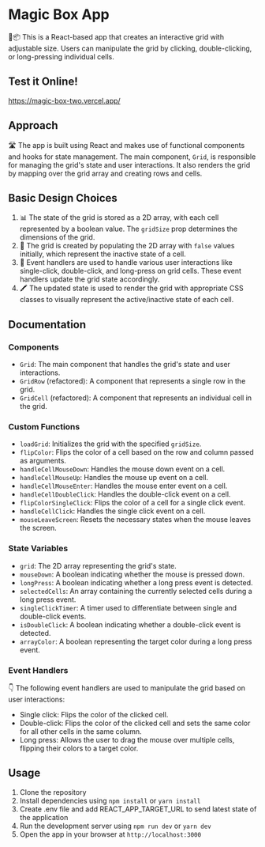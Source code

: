 # Magic Box App

🧙📦 This is a React-based app that creates an interactive grid with adjustable size. Users can manipulate the grid by clicking, double-clicking, or long-pressing individual cells.

## Test it Online! 

https://magic-box-two.vercel.app/

## Approach

🛣️ The app is built using React and makes use of functional components and hooks for state management. The main component, `Grid`, is responsible for managing the grid's state and user interactions. It also renders the grid by mapping over the grid array and creating rows and cells.

## Basic Design Choices

1. 📊 The state of the grid is stored as a 2D array, with each cell represented by a boolean value. The `gridSize` prop determines the dimensions of the grid.
2. 🌱 The grid is created by populating the 2D array with `false` values initially, which represent the inactive state of a cell.
3. 👋 Event handlers are used to handle various user interactions like single-click, double-click, and long-press on grid cells. These event handlers update the grid state accordingly.
4. 🖍️ The updated state is used to render the grid with appropriate CSS classes to visually represent the active/inactive state of each cell.

## Documentation

### Components

- `Grid`: The main component that handles the grid's state and user interactions.
- `GridRow` (refactored): A component that represents a single row in the grid.
- `GridCell` (refactored): A component that represents an individual cell in the grid.

### Custom Functions

- `loadGrid`: Initializes the grid with the specified `gridSize`.
- `flipColor`: Flips the color of a cell based on the row and column passed as arguments.
- `handleCellMouseDown`: Handles the mouse down event on a cell.
- `handleCellMouseUp`: Handles the mouse up event on a cell.
- `handleCellMouseEnter`: Handles the mouse enter event on a cell.
- `handleCellDoubleClick`: Handles the double-click event on a cell.
- `flipColorSingleClick`: Flips the color of a cell for a single click event.
- `handleCellClick`: Handles the single click event on a cell.
- `mouseLeaveScreen`: Resets the necessary states when the mouse leaves the screen.

### State Variables

- `grid`: The 2D array representing the grid's state.
- `mouseDown`: A boolean indicating whether the mouse is pressed down.
- `longPress`: A boolean indicating whether a long press event is detected.
- `selectedCells`: An array containing the currently selected cells during a long press event.
- `singleClickTimer`: A timer used to differentiate between single and double-click events.
- `isDoubleClick`: A boolean indicating whether a double-click event is detected.
- `arrayColor`: A boolean representing the target color during a long press event.

### Event Handlers

👇 The following event handlers are used to manipulate the grid based on user interactions:

- Single click: Flips the color of the clicked cell.
- Double-click: Flips the color of the clicked cell and sets the same color for all other cells in the same column.
- Long press: Allows the user to drag the mouse over multiple cells, flipping their colors to a target color.

## Usage

1. Clone the repository
2. Install dependencies using `npm install` or `yarn install`
3. Create .env file and add REACT_APP_TARGET_URL to send latest state of the application
3. Run the development server using `npm run dev` or `yarn dev`
4. Open the app in your browser at `http://localhost:3000`
